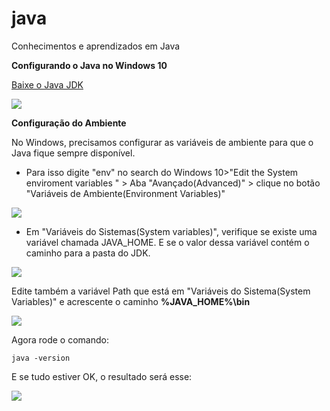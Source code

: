 # java
Conhecimentos  e aprendizados em Java



**Configurando o Java no Windows 10**

[Baixe o Java JDK](https://www.oracle.com/java/technologies/javase-downloads.html)

![](https://github.com/brunomotadev/java/blob/main/assets/java1.jpg)

**Configuração do Ambiente**

No Windows, precisamos configurar as variáveis de ambiente para que o Java fique sempre disponível. 

- Para isso digite "env" no search do Windows 10>"Edit the System enviroment variables "  > Aba "Avançado(Advanced)" > clique no botão "Variáveis de Ambiente(Environment Variables)"

![](https://github.com/brunomotadev/java/blob/main/assets/java2.jpg)

- Em "Variáveis do Sistemas(System variables)", verifique se existe uma variável chamada JAVA_HOME. E se o valor dessa variável contém o caminho para a pasta do JDK.

![](https://github.com/brunomotadev/java/blob/main/assets/java3.jpg)



Edite também a variável Path que está em "Variáveis do Sistema(System Variables)" e acrescente o caminho **%JAVA_HOME%\bin** 

![](https://github.com/brunomotadev/java/blob/main/assets/java4.jpg)



Agora rode o comando: 

```
java -version
```

E se tudo estiver OK, o resultado será esse:


![](https://github.com/brunomotadev/java/blob/main/assets/java5.jpg)
